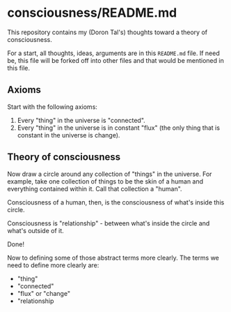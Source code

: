 # consciousness/README.md

This repository contains my (Doron Tal's) thoughts toward a theory of
consciousness.

For a start, all thoughts, ideas, arguments are in this `README.md`
file. If need be, this file will be forked off into other files and
that would be mentioned in this file.

## Axioms

Start with the following axioms:

1. Every "thing" in the universe is "connected".
2. Every "thing" in the universe is in constant "flux" (the only thing
that is constant in the universe is change).

## Theory of consciousness

Now draw a circle around any collection of "things" in the universe.
For example, take one collection of things to be the skin of a human
and everything contained within it. Call that collection a "human".

Consciousness of a human, then, is the consciousness of what's inside this circle.

Consciousness is "relationship" - between what's inside the circle and what's outside of it.

Done!

Now to defining some of those abstract terms more clearly. The terms we need to define more clearly are:
* "thing"
* "connected"
* "flux" or "change"
* "relationship
